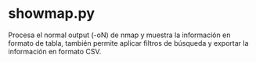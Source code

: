 # showmap.py
Procesa el normal output (-oN) de nmap y muestra la información en formato de tabla, también permite aplicar filtros de búsqueda y exportar la información en formato CSV.
